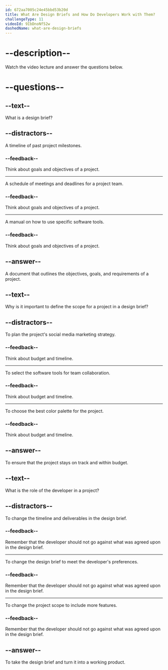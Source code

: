 ```yaml
---
id: 672aa7005c24e45bbd53b20d
title: What Are Design Briefs and How Do Developers Work with Them?
challengeType: 11
videoId: 9IbDnoNf52w
dashedName: what-are-design-briefs
---
```


# --description--

Watch the video lecture and answer the questions below.

# --questions--

## --text--

What is a design brief?

## --distractors--

A timeline of past project milestones.

### --feedback--

Think about goals and objectives of a project.

---

A schedule of meetings and deadlines for a project team.

### --feedback--

Think about goals and objectives of a project.

---

A manual on how to use specific software tools.

### --feedback--

Think about goals and objectives of a project.

## --answer--

A document that outlines the objectives, goals, and requirements of a project.

## --text--

Why is it important to define the scope for a project in a design brief?

## --distractors--

To plan the project's social media marketing strategy.

### --feedback--

Think about budget and timeline.

---

To select the software tools for team collaboration.

### --feedback--

Think about budget and timeline.

---

To choose the best color palette for the project.

### --feedback--

Think about budget and timeline.

## --answer--

To ensure that the project stays on track and within budget.

## --text--

What is the role of the developer in a project?

## --distractors--

To change the timeline and deliverables in the design brief.

### --feedback--

Remember that the developer should not go against what was agreed upon in the design brief.

---

To change the design brief to meet the developer's preferences.

### --feedback--

Remember that the developer should not go against what was agreed upon in the design brief.

---

To change the project scope to include more features.

### --feedback--

Remember that the developer should not go against what was agreed upon in the design brief.

## --answer--

To take the design brief and turn it into a working product.

